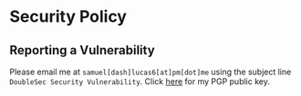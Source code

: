 # Security Policy
## Reporting a Vulnerability

Please email me at ```samuel[dash]lucas6[at]pm[dot]me``` using the subject line ```DoubleSec Security Vulnerability```. Click [here](https://firebasestorage.googleapis.com/v0/b/gitbook-28427.appspot.com/o/assets%2F-MQ3mYNSOjNkHuQB7Nyt%2F-MY5S3W_8ftl7B-1-a7g%2F-MY5SAsyVVWToWkr9I9F%2Fpgp.asc?alt=media&token=e31ee7d5-ef59-4875-bd94-0c84f512e3fa) for my PGP public key.

